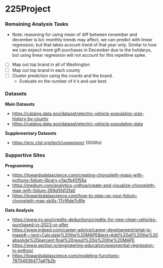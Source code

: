 # 225Project

### Remaining Analysis Tasks
* Note: reasoning for using mean of diff between november and december is b/c monthly trends may affect, we can predict with linear regression, but that takes acocunt trend of that year only. Similar to how we can expect more gift purchases in December due to the holidarys, but using linear regression will not account for this repetitive spike.

* [ ] Map out top brand in all of Washington
* [ ] Map out top brand in each county
* [ ] Cluster prediction using the coords and the brand.
    * Evaluate on the number of k's and use best.
 

### Datasets
**Main Datasets**
* https://catalog.data.gov/dataset/electric-vehicle-population-size-history-by-county
* https://catalog.data.gov/dataset/electric-vehicle-population-data

**Supplementary Datasets**
* https://eric.clst.org/tech/usgeojson/ (500Ks)

### Supportive Sites
**Programming**
* https://towardsdatascience.com/creating-choropleth-maps-with-pythons-folium-library-cfacfb40f56a
* https://medium.com/analytics-vidhya/create-and-visualize-choropleth-map-with-folium-269d3fd12fa0
* https://towardsdatascience.com/how-to-step-up-your-folium-choropleth-map-skills-17cf6de7c6fe

**Data Analysis**
* https://www.irs.gov/credits-deductions/credits-for-new-clean-vehicles-purchased-in-2023-or-after
* https://www.indeed.com/career-advice/career-development/what-is-mape#:~:text=Calculate%20the%20MAPE&text=Add%20all%20the%20absolute%20percent,final%20result%20is%20the%20MAPE
* https://www.section.io/engineering-education/exponential-regression-in-python/
* https://towardsdatascience.com/modeling-functions-78704936477a#7b2b